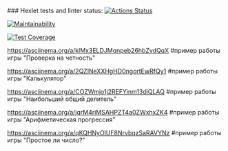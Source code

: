 \### Hexlet tests and linter status:
[![Actions Status](https://github.com/DEGTEVUWU/java-project-61/actions/workflows/hexlet-check.yml/badge.svg)](https://github.com/DEGTEVUWU/java-project-61/actions)

[![Maintainability](https://api.codeclimate.com/v1/badges/b8b63b3985750b7fe6c4/maintainability)](https://codeclimate.com/github/DEGTEVUWU/java-project-61/maintainability)

[![Test Coverage](https://api.codeclimate.com/v1/badges/b8b63b3985750b7fe6c4/test_coverage)](https://codeclimate.com/github/DEGTEVUWU/java-project-61/test_coverage)

https://asciinema.org/a/klMx3ELDJMqnpeb26hbZvdQqX 
#пример работы игры "Проверка на четность"

https://asciinema.org/a/2QZlNeXXHgHD0ngortEwRfQy1 
#пример работы игры "Калькулятор"

https://asciinema.org/a/COZWmjo1j2REFYinm13diQLAQ
#пример работы игры "Наибольший общий делитель"

https://asciinema.org/a/jqrM4riMSAHPZT4a0ZWxhxZK4
#пример работы игры "Арифметическая прогрессия"

https://asciinema.org/a/qKQHNyOlUF8NrvbqzSaRAVYNz
#пример работы игры "Простое ли число?"
